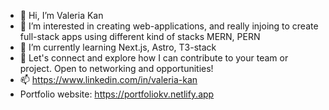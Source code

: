 - 👋 Hi, I’m Valeria Kan
- 👀 I’m interested in creating web-applications, and really injoing to create full-stack apps using different kind of stacks MERN, PERN
- 🌱 I’m currently learning Next.js, Astro, T3-stack
- 💞️ Let's connect and explore how I can contribute to your team or project. Open to networking and opportunities!
- 📫 https://www.linkedin.com/in/valeria-kan
- Portfolio website: https://portfoliokv.netlify.app
